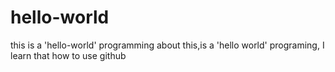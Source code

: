 # hello-world
this is a 'hello-world' programming
about this,is a 'hello world' programing,
I learn that how to use github
